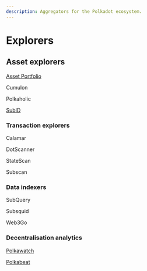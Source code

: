```yaml
---
description: Aggregators for the Polkadot ecosystem.
---
```


# Explorers

## Asset explorers

[Asset Portfolio](https://substrate-portfolio.github.io/polkadot-portfolio/)

Cumulon

Polkaholic

[SubID](https://sub.id/)



### Transaction explorers

Calamar

DotScanner

StateScan

Subscan



### Data indexers

SubQuery

Subsquid

Web3Go



### Decentralisation analytics

[Polkawatch](https://polkawatch.app/)

[Polkabeat](https://polkabeat.org/polkabeat/)

